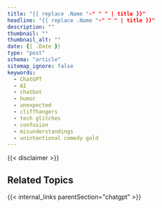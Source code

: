 ```yaml
---
title: "{{ replace .Name "-" " " | title }}"
headline: "{{ replace .Name "-" " " | title }}"
description: ""
thumbnail: ""
thumbnail_alt: ""
date: {{ .Date }}
type: "post"
schema: "article"
sitemap_ignore: false
keywords:
  - ChatGPT
  - AI
  - chatbot
  - humor
  - unexpected
  - cliffhangers
  - tech glitches
  - confusion
  - misunderstandings
  - unintentional comedy gold
---
```


<!-- {{< figure src="/images/lighthouse.webp" alt="sunset lighthouse" caption=">An elephant at sunset" >}} -->

{{< disclaimer >}}

## Related Topics

{{< internal_links parentSection="chatgpt" >}}
